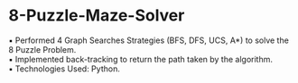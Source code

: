 # 8-Puzzle-Maze-Solver
▪ Performed 4 Graph Searches Strategies (BFS, DFS, UCS, A*) to solve the 8 Puzzle Problem.  
▪ Implemented back-tracking to return the path taken by the algorithm.  
▪ Technologies Used: Python.
